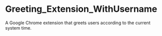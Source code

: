 # Greeting_Extension_WithUsername
A Google Chrome extension that greets users according to the current system time.
